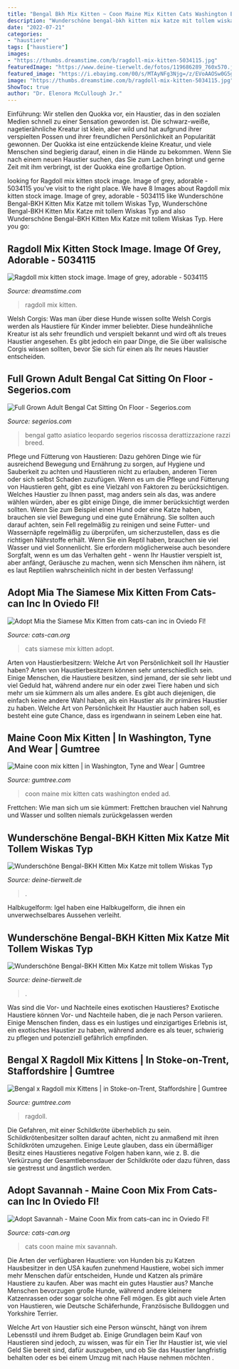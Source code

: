 ```yaml
---
title: "Bengal Bkh Mix Kitten ~ Coon Maine Mix Kitten Cats Washington Ended Ad"
description: "Wunderschöne bengal-bkh kitten mix katze mit tollem wiskas typ"
date: "2022-07-21"
categories:
- "haustiere"
tags: ["haustiere"]
images:
- "https://thumbs.dreamstime.com/b/ragdoll-mix-kitten-5034115.jpg"
featuredImage: "https://www.deine-tierwelt.de/fotos/119686289_760x570.jpg"
featured_image: "https://i.ebayimg.com/00/s/MTAyNFg3Njg=/z/EVoAAOSw0G5guj3y/$_86.JPG"
image: "https://thumbs.dreamstime.com/b/ragdoll-mix-kitten-5034115.jpg"
ShowToc: true
author: "Dr. Elenora McCullough Jr."
---
```



Einführung:
Wir stellen den Quokka vor, ein Haustier, das in den sozialen Medien schnell zu einer Sensation geworden ist. Die schwarz-weiße, nagetierähnliche Kreatur ist klein, aber wild und hat aufgrund ihrer verspielten Possen und ihrer freundlichen Persönlichkeit an Popularität gewonnen.
Der Quokka ist eine entzückende kleine Kreatur, und viele Menschen sind begierig darauf, einen in die Hände zu bekommen. Wenn Sie nach einem neuen Haustier suchen, das Sie zum Lachen bringt und gerne Zeit mit ihm verbringt, ist der Quokka eine großartige Option.

	

		
looking for Ragdoll mix kitten stock image. Image of grey, adorable - 5034115 you've visit to the right place. We have 8 Images about Ragdoll mix kitten stock image. Image of grey, adorable - 5034115 like Wunderschöne Bengal-BKH Kitten Mix Katze mit tollem Wiskas Typ, Wunderschöne Bengal-BKH Kitten Mix Katze mit tollem Wiskas Typ and also Wunderschöne Bengal-BKH Kitten Mix Katze mit tollem Wiskas Typ. Here you go:
		
    
## Ragdoll Mix Kitten Stock Image. Image Of Grey, Adorable - 5034115

<img loading=lazy src="https://thumbs.dreamstime.com/b/ragdoll-mix-kitten-5034115.jpg" onerror="this.onerror=null;this.src='https://tse2.mm.bing.net/th?id=OIP.Yu8oBjukpE2JQOS6TMO_UgHaLH&amp;pid=15.1';" alt="Ragdoll mix kitten stock image. Image of grey, adorable - 5034115">

_Source: dreamstime.com_

>ragdoll mix kitten. 

	

Welsh Corgis: Was man über diese Hunde wissen sollte
Welsh Corgis werden als Haustiere für Kinder immer beliebter. Diese hundeähnliche Kreatur ist als sehr freundlich und verspielt bekannt und wird oft als treues Haustier angesehen. Es gibt jedoch ein paar Dinge, die Sie über walisische Corgis wissen sollten, bevor Sie sich für einen als Ihr neues Haustier entscheiden.

    
## Full Grown Adult Bengal Cat Sitting On Floor - Segerios.com

<img loading=lazy src="https://www.segerios.com/wp-content/uploads/2016/09/Fabulous-Scared-Bengal-Cat-With-Cute-Face.jpg" onerror="this.onerror=null;this.src='https://tse1.mm.bing.net/th?id=OIP.uXzXJJqxwE99M8NYuYhvzgHaHa&amp;pid=15.1';" alt="Full Grown Adult Bengal Cat Sitting On Floor - Segerios.com">

_Source: segerios.com_

>bengal gatto asiatico leopardo segerios riscossa derattizzazione razzi breed. 

	

Pflege und Fütterung von Haustieren: Dazu gehören Dinge wie für ausreichend Bewegung und Ernährung zu sorgen, auf Hygiene und Sauberkeit zu achten und Haustieren nicht zu erlauben, anderen Tieren oder sich selbst Schaden zuzufügen.
Wenn es um die Pflege und Fütterung von Haustieren geht, gibt es eine Vielzahl von Faktoren zu berücksichtigen. Welches Haustier zu Ihnen passt, mag anders sein als das, was andere wählen würden, aber es gibt einige Dinge, die immer berücksichtigt werden sollten. Wenn Sie zum Beispiel einen Hund oder eine Katze haben, brauchen sie viel Bewegung und eine gute Ernährung. Sie sollten auch darauf achten, sein Fell regelmäßig zu reinigen und seine Futter- und Wassernäpfe regelmäßig zu überprüfen, um sicherzustellen, dass es die richtigen Nährstoffe erhält. Wenn Sie ein Reptil haben, brauchen sie viel Wasser und viel Sonnenlicht. Sie erfordern möglicherweise auch besondere Sorgfalt, wenn es um das Verhalten geht - wenn Ihr Haustier verspielt ist, aber anfängt, Geräusche zu machen, wenn sich Menschen ihm nähern, ist es laut Reptilien wahrscheinlich nicht in der besten Verfassung!

    
## Adopt Mia The Siamese Mix Kitten From Cats-can Inc In Oviedo Fl!

<img loading=lazy src="https://s3.amazonaws.com/filestore.rescuegroups.org/1495/pictures/animals/15765/15765161/73271325_1226x1200.jpg" onerror="this.onerror=null;this.src='https://tse3.mm.bing.net/th?id=OIP.SdO25hwYAYSG4ExVTIff9gHaHP&amp;pid=15.1';" alt="Adopt Mia the Siamese Mix Kitten from cats-can inc in Oviedo Fl!">

_Source: cats-can.org_

>cats siamese mix kitten adopt. 

	

Arten von Haustierbesitzern: Welche Art von Persönlichkeit soll Ihr Haustier haben?
Arten von Haustierbesitzern können sehr unterschiedlich sein. Einige Menschen, die Haustiere besitzen, sind jemand, der sie sehr liebt und viel Geduld hat, während andere nur ein oder zwei Tiere haben und sich mehr um sie kümmern als um alles andere. Es gibt auch diejenigen, die einfach keine andere Wahl haben, als ein Haustier als ihr primäres Haustier zu haben. Welche Art von Persönlichkeit Ihr Haustier auch haben soll, es besteht eine gute Chance, dass es irgendwann in seinem Leben eine hat.

    
## Maine Coon Mix Kitten | In Washington, Tyne And Wear | Gumtree

<img loading=lazy src="https://i.ebayimg.com/00/s/MTAyNFg3Njg=/z/aLsAAOSwa1ZcQKnf/$_86.JPG" onerror="this.onerror=null;this.src='https://tse4.mm.bing.net/th?id=OIP.qfMTPgFvtcdGSOighP4NJAHaJ4&amp;pid=15.1';" alt="Maine coon mix kitten | in Washington, Tyne and Wear | Gumtree">

_Source: gumtree.com_

>coon maine mix kitten cats washington ended ad. 

	

Frettchen: Wie man sich um sie kümmert: Frettchen brauchen viel Nahrung und Wasser und sollten niemals zurückgelassen werden

    
## Wunderschöne Bengal-BKH Kitten Mix Katze Mit Tollem Wiskas Typ

<img loading=lazy src="https://www.deine-tierwelt.de/fotos/119686289_760x570.jpg" onerror="this.onerror=null;this.src='https://tse2.mm.bing.net/th?id=OIP.s4NNGnhmgZXvnikNXGBsQQHaFj&amp;pid=15.1';" alt="Wunderschöne Bengal-BKH Kitten Mix Katze mit tollem Wiskas Typ">

_Source: deine-tierwelt.de_

>. 

	

Halbkugelform: Igel haben eine Halbkugelform, die ihnen ein unverwechselbares Aussehen verleiht.

    
## Wunderschöne Bengal-BKH Kitten Mix Katze Mit Tollem Wiskas Typ

<img loading=lazy src="https://www.deine-tierwelt.de/fotos/119686293_760x570.jpg" onerror="this.onerror=null;this.src='https://tse4.mm.bing.net/th?id=OIP.dDyJHvDVWddI6hPYk01BCgHaFj&amp;pid=15.1';" alt="Wunderschöne Bengal-BKH Kitten Mix Katze mit tollem Wiskas Typ">

_Source: deine-tierwelt.de_

>. 

	

Was sind die Vor- und Nachteile eines exotischen Haustieres?
Exotische Haustiere können Vor- und Nachteile haben, die je nach Person variieren. Einige Menschen finden, dass es ein lustiges und einzigartiges Erlebnis ist, ein exotisches Haustier zu haben, während andere es als teuer, schwierig zu pflegen und potenziell gefährlich empfinden.

    
## Bengal X Ragdoll Mix Kittens | In Stoke-on-Trent, Staffordshire | Gumtree

<img loading=lazy src="https://i.ebayimg.com/00/s/MTAyNFg3Njg=/z/EVoAAOSw0G5guj3y/$_86.JPG" onerror="this.onerror=null;this.src='https://tse4.mm.bing.net/th?id=OIP.yDgkfcGIrC8JVX4c0TzrDQHaJ4&amp;pid=15.1';" alt="Bengal x Ragdoll mix Kittens | in Stoke-on-Trent, Staffordshire | Gumtree">

_Source: gumtree.com_

>ragdoll. 

	

Die Gefahren, mit einer Schildkröte überheblich zu sein.
Schildkrötenbesitzer sollten darauf achten, nicht zu anmaßend mit ihren Schildkröten umzugehen. Einige Leute glauben, dass ein übermäßiger Besitz eines Haustieres negative Folgen haben kann, wie z. B. die Verkürzung der Gesamtlebensdauer der Schildkröte oder dazu führen, dass sie gestresst und ängstlich werden.

    
## Adopt Savannah - Maine Coon Mix From Cats-can Inc In Oviedo Fl!

<img loading=lazy src="https://s3.amazonaws.com/filestore.rescuegroups.org/1495/pictures/animals/11193/11193776/44965552_2713x2236.jpg" onerror="this.onerror=null;this.src='https://tse1.mm.bing.net/th?id=OIP.mN-mWUYZnzhDZLbhXh5gQgHaGG&amp;pid=15.1';" alt="Adopt Savannah - Maine Coon Mix from cats-can inc in Oviedo Fl!">

_Source: cats-can.org_

>cats coon maine mix savannah. 

	

Die Arten der verfügbaren Haustiere: von Hunden bis zu Katzen
Hausbesitzer in den USA kaufen zunehmend Haustiere, wobei sich immer mehr Menschen dafür entscheiden, Hunde und Katzen als primäre Haustiere zu kaufen. Aber was macht ein gutes Haustier aus?
Manche Menschen bevorzugen große Hunde, während andere kleinere Katzenrassen oder sogar solche ohne Fell mögen. Es gibt auch viele Arten von Haustieren, wie Deutsche Schäferhunde, Französische Bulldoggen und Yorkshire Terrier.

Welche Art von Haustier sich eine Person wünscht, hängt von ihrem Lebensstil und ihrem Budget ab. Einige Grundlagen beim Kauf von Haustieren sind jedoch, zu wissen, was für ein Tier Ihr Haustier ist, wie viel Geld Sie bereit sind, dafür auszugeben, und ob Sie das Haustier langfristig behalten oder es bei einem Umzug mit nach Hause nehmen möchten .

